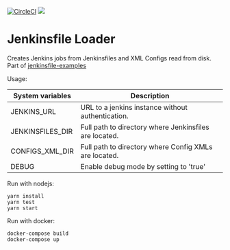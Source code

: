 [![CircleCI](https://circleci.com/gh/hoto/jenkinsfile-loader/tree/master.svg?style=svg)](https://circleci.com/gh/hoto/jenkinsfile-loader/tree/master)
[![](https://images.microbadger.com/badges/image/hoto/jenkinsfile-loader.svg)](https://microbadger.com/images/hoto/jenkinsfile-loader "Get your own image badge on microbadger.com")
# Jenkinsfile Loader

Creates Jenkins jobs from Jenkinsfiles and XML Configs read from disk.
Part of [jenkinsfile-examples](https://github.com/hoto/jenkinsfile-examples)

Usage:

| System variables  | Description |
| ----------------- | ----------- |
| JENKINS_URL       | URL to a jenkins instance without authentication.  |
| JENKINSFILES_DIR  | Full path to directory where Jenkinsfiles are located.  |
| CONFIGS_XML_DIR   | Full path to directory where Config XMLs are located.  |
| DEBUG             | Enable debug mode by setting to 'true'  |

Run with nodejs:

    yarn install
    yarn test
    yarn start

Run with docker:

    docker-compose build
    docker-compose up

